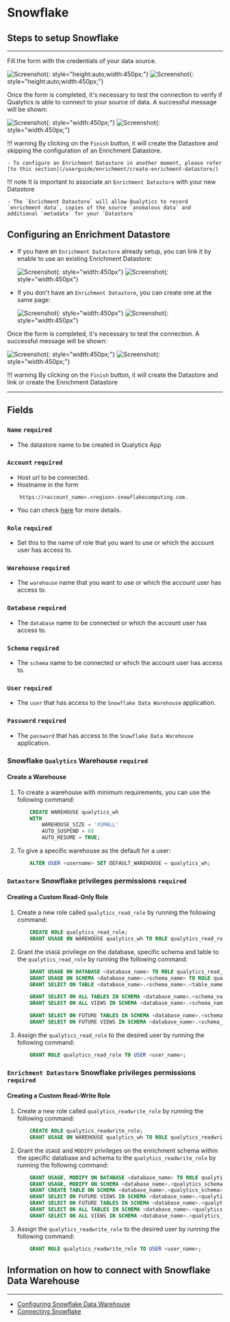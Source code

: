 # Snowflake

## Steps to setup Snowflake

---
Fill the form with the credentials of your data source.

![Screenshot](../assets/datastores/snowflake/create-datastore-light.png#only-light){: style="height:auto;width:450px;"}
![Screenshot](../assets/datastores/snowflake/create-datastore-dark.png#only-dark){: style="height:auto;width:450px;"}

Once the form is completed, it's necessary to test the connection to verify if Qualytics is able to connect to your source of data. A successful message will be shown:

![Screenshot](../assets/datastores/test-connection/test-connection-light.png#only-light){: style="width:450px;"}
![Screenshot](../assets/datastores/test-connection/test-connection-dark.png#only-dark){: style="width:450px;"}

!!! warning 
    By clicking on the `Finish` button, it will create the Datastore and skipping the configuration of an Enrichment Datastore.

    - To configure an Enrichment Datastore in another moment, please refer [to this section](/userguide/enrichment/create-enrichment-datastore/)

!!! note 
    It is important to associate an `Enrichment Datastore` with your new Datastore

    - The `Enrichment Datastore` will allow Qualytics to record `enrichment data`, copies of the source `anomalous data` and additional `metadata` for your `Datastore`

## Configuring an Enrichment Datastore

- If you have an `Enrichment Datastore` already setup, you can link it by enable to use an existing Enrichment Datastore:

    ![Screenshot](../assets/enrichment/amazon-s3/associate-enrichment-datastore-light.png#only-light){: style="width:450px"}
    ![Screenshot](../assets/enrichment/amazon-s3/associate-enrichment-datastore-dark.png#only-dark){: style="width:450px"}

- If you don't have an `Enrichment Datastore`, you can create one at the same page:

    ![Screenshot](../assets/enrichment/amazon-s3/create-enrichment-datastore-light.png#only-light){: style="width:450px"}
    ![Screenshot](../assets/enrichment/amazon-s3/create-enrichment-datastore-dark.png#only-dark){: style="width:450px"}

Once the form is completed, it's necessary to test the connection. A successful message will be shown:

![Screenshot](../assets/enrichment/test-connection-light.png#only-light){: style="width:450px;"}
![Screenshot](../assets/enrichment/test-connection-dark.png#only-dark){: style="width:450px;"}

!!! warning 
    By clicking on the `Finish` button, it will create the Datastore and link or create the Enrichment Datastore

---
## Fields
### `Name` <spam id='required'>`required`</spam>

* The datastore name  to be created in Qualytics App

### `Account` <spam id='required'>`required`</spam>

* Host url to be connected.
* Hostname in the form 
```text
    https://<account_name>.<region>.snowflakecomputing.com.
```

* You can check [here](https://docs.snowflake.com/en/user-guide/admin-account-identifier.html) for more details.

### `Role` <spam id='required'>`required`</spam>

* Set this to the name of role that you want to use or which the account user has access to.

### `Warehouse` <spam id='required'>`required`</spam>

* The `warehouse` name that you want to use or which the account user has access to.

### `Database` <spam id='required'>`required`</spam>

* The `database` name to be connected or which the account user has access to.

### `Schema` <spam id='required'>`required`</spam>

* The `schema` name to be connected or which the account user has access to.

### `User` <spam id='required'>`required`</spam>

* The `user` that has access to the `Snowflake Data Warehouse` application.
### `Password` <spam id='required'>`required`</spam>

* The `password` that has access to the `Snowflake Data Warehouse` application.


### Snowflake `Qualytics` Warehouse <spam id='required'>`required`</spam>

#### Create a Warehouse

1. To create a warehouse with minimum requirements, you can use the following command:

    ```sql
        CREATE WAREHOUSE qualytics_wh
        WITH
            WAREHOUSE_SIZE = 'XSMALL'
            AUTO_SUSPEND = 60
            AUTO_RESUME = TRUE;
    ```

2. To give a specific warehouse as the default for a user:

    ```sql
        ALTER USER <username> SET DEFAULT_WAREHOUSE = qualytics_wh;
    ```

### `Datastore` Snowflake privileges permissions <spam id='required'>`required`</spam>

#### Creating a Custom Read-Only Role

1. Create a new role called `qualytics_read_role` by running the following command:
    
    ```sql
        CREATE ROLE qualytics_read_role;
        GRANT USAGE ON WAREHOUSE qualytics_wh TO ROLE qualytics_read_role;
    ```

2. Grant the `USAGE` privilege on the database, specific schema and table to the `qualytics_read_role` by running the following command:

    ```sql
        GRANT USAGE ON DATABASE <database_name> TO ROLE qualytics_read_role;
        GRANT USAGE ON SCHEMA <database_name>.<schema_name> TO ROLE qualytics_read_role;
        GRANT SELECT ON TABLE <database_name>.<schema_name>.<table_name> TO ROLE qualytics_read_role;

        GRANT SELECT ON ALL TABLES IN SCHEMA <database_name>.<schema_name> TO ROLE qualytics_read_role;
        GRANT SELECT ON ALL VIEWS IN SCHEMA <database_name>.<schema_name> TO ROLE qualytics_read_role;

        GRANT SELECT ON FUTURE TABLES IN SCHEMA <database_name>.<schema_name> TO ROLE qualytics_read_role;
        GRANT SELECT ON FUTURE VIEWS IN SCHEMA <database_name>.<schema_name> TO ROLE qualytics_read_role;
    ```


3. Assign the `qualytics_read_role` to the desired user by running the following command:

    ```sql
        GRANT ROLE qualytics_read_role TO USER <user_name>;
    ```

### `Enrichment Datastore` Snowflake privileges permissions <spam id='required'>`required`</spam>

#### Creating a Custom Read-Write Role

1. Create a new role called `qualytics_readwrite_role` by running the following command:

    ```sql
        CREATE ROLE qualytics_readwrite_role;
        GRANT USAGE ON WAREHOUSE qualytics_wh TO ROLE qualytics_readwrite_role;
    ```

2. Grant the `USAGE` and `MODIFY` privileges on the enrichment schema within the specific database and schema to the `qualytics_readwrite_role` by running the following command:

    ```sql
        GRANT USAGE, MODIFY ON DATABASE <database_name> TO ROLE qualytics_readwrite_role;
        GRANT USAGE, MODIFY ON SCHEMA <database_name>.<qualytics_schema> TO ROLE qualytics_readwrite_role;
        GRANT CREATE TABLE ON SCHEMA <database_name>.<qualytics_schema> TO ROLE qualytics_readwrite_role;
        GRANT SELECT ON FUTURE VIEWS IN SCHEMA <database_name>.<qualytics_schema> TO ROLE qualytics_readwrite_role;
        GRANT SELECT ON FUTURE TABLES IN SCHEMA <database_name>.<qualytics_schema> TO ROLE qualytics_readwrite_role;
        GRANT SELECT ON ALL TABLES IN SCHEMA <database_name>.<qualytics_schema> TO ROLE qualytics_readwrite_role;
        GRANT SELECT ON ALL VIEWS IN SCHEMA <database_name>.<qualytics_schema> TO ROLE qualytics_readwrite_role;
    ```

3. Assign the `qualytics_readwrite_role` to the desired user by running the following command:

    ```sql
        GRANT ROLE qualytics_readwrite_role TO USER <user_name>;
    ```

## Information on how to connect with Snowflake Data Warehouse

---

* [Configuring Snowflake Data Warehouse](https://docs.snowflake.com/en/user-guide/jdbc-configure.html)
* [Connecting Snowflake](https://docs.snowflake.com/en/user-guide-connecting.html)